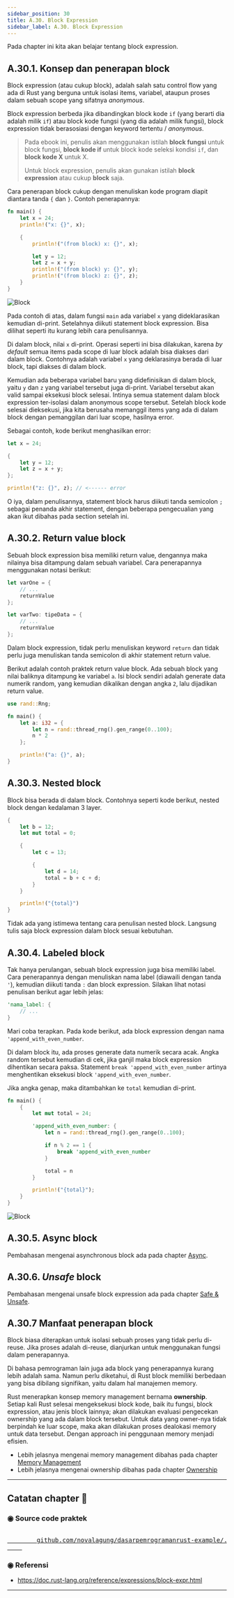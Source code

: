 ```yaml
---
sidebar_position: 30
title: A.30. Block Expression
sidebar_label: A.30. Block Expression
---
```


Pada chapter ini kita akan belajar tentang block expression.

## A.30.1. Konsep dan penerapan block

Block expression (atau cukup block), adalah salah satu control flow yang ada di Rust yang berguna untuk isolasi items, variabel, ataupun proses dalam sebuah scope yang sifatnya *anonymous*.

Block expression berbeda jika dibandingkan block kode `if` (yang berarti dia adalah milik `if`) atau block kode fungsi (yang dia adalah milik fungsi), block expression tidak berasosiasi dengan keyword tertentu / *anonymous*.

> Pada ebook ini, penulis akan menggunakan istilah **block fungsi** untuk block fungsi, **block kode if** untuk block kode seleksi kondisi `if`, dan **block kode X** untuk X.
>
> Untuk block expression, penulis akan gunakan istilah **block expression** atau cukup **block** saja.

Cara penerapan block cukup dengan menuliskan kode program diapit diantara tanda `{` dan `}`. Contoh penerapannya:

```rust
fn main() {
    let x = 24;
    println!("x: {}", x);

    {
        println!("(from block) x: {}", x);

        let y = 12;
        let z = x + y;
        println!("(from block) y: {}", y);
        println!("(from block) z: {}", z);
    }
}
```

![Block](img/block-expression-1.png)

Pada contoh di atas, dalam fungsi `main` ada variabel `x` yang dideklarasikan kemudian di-print. Setelahnya diikuti statement block expression. Bisa dilihat seperti itu kurang lebih cara penulisannya.

Di dalam block, nilai `x` di-print. Operasi seperti ini bisa dilakukan, karena *by default* semua items pada scope di luar block adalah bisa diakses dari dalam block. Contohnya adalah variabel `x` yang deklarasinya berada di luar block, tapi diakses di dalam block.

Kemudian ada beberapa variabel baru yang didefinisikan di dalam block, yaitu `y` dan `z` yang variabel tersebut juga di-print. Variabel tersebut akan valid sampai eksekusi block selesai. Intinya semua statement dalam block expression ter-isolasi dalam anonymous scope tersebut. Setelah block kode selesai dieksekusi, jika kita berusaha memanggil items yang ada di dalam block dengan pemanggilan dari luar scope, hasilnya error.

Sebagai contoh, kode berikut menghasilkan error:

```rust
let x = 24;

{
    let y = 12;
    let z = x + y;
};

println!("z: {}", z); // <------ error
```

O iya, dalam penulisannya, statement block harus diikuti tanda semicolon `;` sebagai penanda akhir statement, dengan beberapa pengecualian yang akan ikut dibahas pada section setelah ini.

## A.30.2. Return value block

Sebuah block expression bisa memiliki return value, dengannya maka nilainya bisa ditampung dalam sebuah variabel. Cara penerapannya menggunakan notasi berikut:

```rust
let varOne = {
    // ...
    returnValue
};

let varTwo: tipeData = {
    // ...
    returnValue
};
```

Dalam block expression, tidak perlu menuliskan keyword `return` dan tidak perlu juga menuliskan tanda semicolon di akhir statement return value.

Berikut adalah contoh praktek return value block. Ada sebuah block yang nilai baliknya ditampung ke variabel `a`. Isi block sendiri adalah generate data numerik random, yang kemudian dikalikan dengan angka `2`, lalu dijadikan return value.

```rust
use rand::Rng;

fn main() {
    let a: i32 = {
        let n = rand::thread_rng().gen_range(0..100);
        n * 2
    };

    println!("a: {}", a);
}
```

## A.30.3. Nested block

Block bisa berada di dalam block. Contohnya seperti kode berikut, nested block dengan kedalaman 3 layer.

```rust
{
    let b = 12;
    let mut total = 0;

    {
        let c = 13;

        {
            let d = 14;
            total = b + c + d;
        }
    }

    println!("{total}")
}
```

Tidak ada yang istimewa tentang cara penulisan nested block. Langsung tulis saja block expression dalam block sesuai kebutuhan.

## A.30.4. Labeled block

Tak hanya perulangan, sebuah block expression juga bisa memiliki label. Cara penerapannya dengan menuliskan nama label (diawaili dengan tanda `'`), kemudian diikuti tanda `:` dan block expression. Silakan lihat notasi penulisan berikut agar lebih jelas:

```rust
'nama_label: {
    // ...
}
```

Mari coba terapkan. Pada kode berikut, ada block expression dengan nama `'append_with_even_number`.

Di dalam block itu, ada proses generate data numerik secara acak. Angka random tersebut kemudian di cek, jika ganjil maka block expression dihentikan secara paksa. Statement `break 'append_with_even_number` artinya menghentikan eksekusi block `'append_with_even_number`.

Jika angka genap, maka ditambahkan ke `total` kemudian di-print.

```rust
fn main() {
    {
        let mut total = 24;

        'append_with_even_number: {
            let n = rand::thread_rng().gen_range(0..100);

            if n % 2 == 1 {
                break 'append_with_even_number
            }

            total = n
        }

        println!("{total}");
    }
}
```

![Block](img/block-expression-2.png)

## A.30.5. Async block

Pembahasan mengenai asynchronous block ada pada chapter [Async](/wip/async).

## A.30.6. *Unsafe* block

Pembahasan mengenai unsafe block expression ada pada chapter [Safe & Unsafe](/wip/safe-unsafe).

## A.30.7 Manfaat penerapan block

Block biasa diterapkan untuk isolasi sebuah proses yang tidak perlu di-reuse. Jika proses adalah di-reuse, dianjurkan untuk menggunakan fungsi dalam penerapannya.

Di bahasa pemrograman lain juga ada block yang penerapannya kurang lebih adalah sama. Namun perlu diketahui, di Rust block memiliki berbedaan yang bisa dibilang signifikan, yaitu dalam hal manajemen memory.

Rust menerapkan konsep memory management bernama **ownership**. Setiap kali Rust selesai mengeksekusi block kode, baik itu fungsi, block expression, atau jenis block lainnya; akan dilakukan evaluasi pengecekan ownership yang ada dalam block tersebut. Untuk data yang owner-nya tidak berpindah ke luar scope, maka akan dilakukan proses dealokasi memory untuk data tersebut. Dengan approach ini penggunaan memory menjadi efisien.

- Lebih jelasnya mengenai memory management dibahas pada chapter [Memory Management](/basic/basic-memory-management)
- Lebih jelasnya mengenai ownership dibahas pada chapter [Ownership](/basic/ownership)

---

## Catatan chapter 📑

### ◉ Source code praktek

<pre>
    <a href="https://github.com/novalagung/dasarpemrogramanrust-example/tree/master/block_expression">
        github.com/novalagung/dasarpemrogramanrust-example/../block_expression
    </a>
</pre>

### ◉ Referensi

- https://doc.rust-lang.org/reference/expressions/block-expr.html

---
